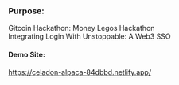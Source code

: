### Purpose:

Gitcoin Hackathon: Money Legos Hackathon  
Integrating Login With Unstoppable: A Web3 SSO

#### Demo Site:

https://celadon-alpaca-84dbbd.netlify.app/
